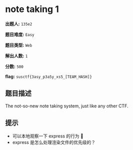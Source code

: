 # note taking 1

**出题人:** `135e2`

**题目难度:** `Easy`

**题目类型:** `Web`

**解出人数:** `1`

**分数:** `500`

**flag:** `susctf{3asy_p3a5y_xs5_[TEAM_HASH]}`

## 题目描述

The not-so-new note taking system, just like any other CTF.


## 提示

- 可以本地观察一下 express 的行为 🤔
- express 是怎么处理渲染文件的优先级的？

            
